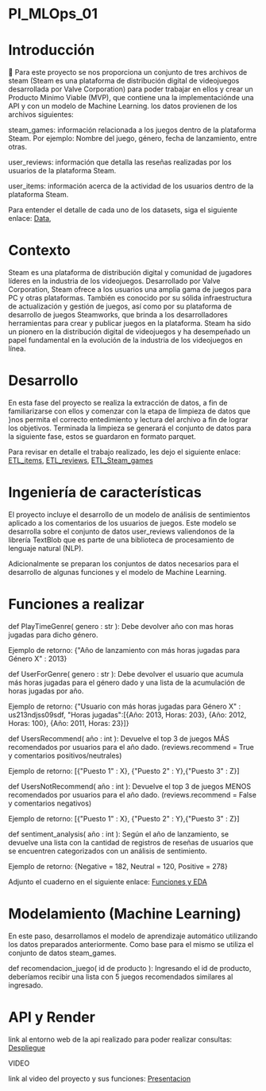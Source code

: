  # PI_MLOps_01 

  

  # Introducción 

📌 Para este proyecto se nos proporciona un conjunto de tres archivos de steam (Steam es una plataforma de distribución digital de videojuegos desarrollada por Valve Corporation) para poder trabajar en ellos y crear un Producto Minimo Viable (MVP), que contiene una la implementaciónde una API  y con un modelo de Machine Learning. los datos provienen de los archivos siguientes: 

  

steam_games: información  relacionada a los juegos dentro de la plataforma Steam. Por ejemplo: Nombre del juego, género, fecha de lanzamiento, entre otras. 

  

user_reviews: información que detalla las reseñas realizadas por los usuarios de la plataforma Steam. 

  

user_items: información acerca de la actividad de los usuarios dentro de la plataforma Steam. 

  

Para entender el detalle de cada uno de los datasets, siga el siguiente enlace: [Data](https://drive.google.com/drive/folders/1HqBG2-sUkz_R3h1dZU5F2uAzpRn7BSpj),  

  

# Contexto 

Steam es una plataforma de distribución digital y comunidad de jugadores líderes en la industria de los videojuegos. Desarrollado por Valve Corporation, Steam ofrece a los usuarios una amplia gama de juegos para PC y otras plataformas. También es conocido por su sólida infraestructura de actualización y gestión de juegos, así como por su plataforma de desarrollo de juegos Steamworks, que brinda a los desarrolladores herramientas para crear y publicar juegos en la plataforma. Steam ha sido un pionero en la distribución digital de videojuegos y ha desempeñado un papel fundamental en la evolución de la industria de los videojuegos en línea. 

  

# Desarrollo  

En esta fase del proyecto se realiza la extracción de datos, a fin de familiarizarse con ellos y comenzar con la etapa de limpieza de datos que }nos permita el correcto entedimiento y lectura del archivo a fin de lograr los objetivos. Terminada la limpieza se generará el conjunto de datos para la siguiente fase, estos se guardaron en formato parquet. 

  

Para revisar en detalle el trabajo realizado, les dejo el siguiente enlace: [ETL_items](https://github.com/rafaelalvarez702/PI_MLOps_01/blob/main/ETL_items.ipynb),  [ETL_reviews](https://github.com/rafaelalvarez702/PI_MLOps_01/blob/main/ETL_reviews.ipynb), [ETL_Steam_games](https://github.com/rafaelalvarez702/PI_MLOps_01/blob/main/ETL_steam_games.ipynb) 

  

# Ingeniería de características 

El proyecto incluye el desarrollo de un modelo de análisis de sentimientos aplicado a los comentarios de los usuarios de juegos. Este modelo se desarrolla sobre el conjunto de datos user_reviews valiendonos de la librería TextBlob que  es parte de una biblioteca de procesamiento de lenguaje natural (NLP). 

Adicionalmente se preparan los conjuntos de datos necesarios para el desarrollo de algunas funciones y el modelo de Machine Learning. 

  

# Funciones a realizar 

def PlayTimeGenre( genero : str ): Debe devolver año con mas horas jugadas para dicho género. 

Ejemplo de retorno: {"Año de lanzamiento con más horas jugadas para Género X" : 2013} 

  

def UserForGenre( genero : str ): Debe devolver el usuario que acumula más horas jugadas para el género dado y una lista de la acumulación de horas jugadas por año. 

Ejemplo de retorno: {"Usuario con más horas jugadas para Género X" : us213ndjss09sdf, "Horas jugadas":[{Año: 2013, Horas: 203}, {Año: 2012, Horas: 100}, {Año: 2011, Horas: 23}]} 

  

def UsersRecommend( año : int ): Devuelve el top 3 de juegos MÁS recomendados por usuarios para el año dado. (reviews.recommend = True y comentarios positivos/neutrales) 

Ejemplo de retorno: [{"Puesto 1" : X}, {"Puesto 2" : Y},{"Puesto 3" : Z}] 

  

def UsersNotRecommend( año : int ): Devuelve el top 3 de juegos MENOS recomendados por usuarios para el año dado. (reviews.recommend = False y comentarios negativos) 

Ejemplo de retorno: [{"Puesto 1" : X}, {"Puesto 2" : Y},{"Puesto 3" : Z}] 

  

def sentiment_analysis( año : int ): Según el año de lanzamiento, se devuelve una lista con la cantidad de registros de reseñas de usuarios que se encuentren categorizados con un análisis de sentimiento. 

Ejemplo de retorno: {Negative = 182, Neutral = 120, Positive = 278} 

Adjunto el cuaderno en el siguiente enlace:  [Funciones y EDA](https://github.com/rafaelalvarez702/PI_MLOps_01/blob/main/funciones_api.ipynb) 

# Modelamiento (Machine Learning)
En este paso, desarrollamos el modelo de aprendizaje automático utilizando los datos preparados anteriormente. Como base para el mismo se utiliza el conjunto de datos steam_games. 

def recomendacion_juego( id de producto ): Ingresando el id de producto, deberíamos recibir una lista con 5 juegos recomendados similares al ingresado.

# API y Render

link al entorno web de la api realizado para poder realizar consultas: [Despliegue](https://rafaelalvarez702-pi-mlops-01-hdhw.onrender.com/docs) 

  

VIDEO 

link al video del proyecto y sus funciones: [Presentacion](https://rafaelalvarez702-pi-mlops-01-hdhw.onrender.com/docs)
